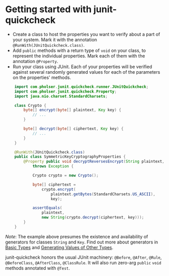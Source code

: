 # Getting started with junit-quickcheck

- Create a class to host the properties you want to verify about a part of
your system. Mark it with the annotation `@RunWith(JUnitQuickcheck.class)`.
- Add `public` methods with a return type of `void` on your class, to
represent the individual properties. Mark each of them with the annotation
`@Property`.
- Run your class using JUnit. Each of your properties will be verified against
several randomly generated values for each of the parameters on the properties'
methods.

```java
    import com.pholser.junit.quickcheck.runner.JUnitQuickcheck;
    import com.pholser.junit.quickcheck.Property;
    import java.nio.charset.StandardCharsets;

    class Crypto {
        byte[] encrypt(byte[] plaintext, Key key) {
            // ...
        }

        byte[] decrypt(byte[] ciphertext, Key key) {
            // ...
        }
    }

    @RunWith(JUnitQuickcheck.class)
    public class SymmetricKeyCryptographyProperties {
        @Property public void decryptReversesEncrypt(String plaintext, Key key)
            throws Exception {

            Crypto crypto = new Crypto();

            byte[] ciphertext =
                crypto.encrypt(
                    plaintext.getBytes(StandardCharsets.US_ASCII),
                    key);

            assertEquals(
                plaintext,
                new String(crypto.decrypt(ciphertext, key)));
        }
    }
```

*Note*: The example above presumes the existence and availability of generators
for classes `String` and `Key`. Find out more about generators in
[Basic Types](basic-types.html) and
[Generating Values of Other Types](other-types.html).

junit-quickcheck honors the usual JUnit machinery: `@Before`, `@After`,
`@Rule`, `@BeforeClass`, `@AfterClass`, `@ClassRule`. It will also run
zero-arg `public` `void` methods annotated with `@Test`.
